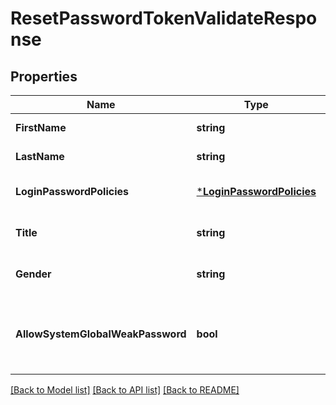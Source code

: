 # ResetPasswordTokenValidateResponse

## Properties
Name | Type | Description | Notes
------------ | ------------- | ------------- | -------------
**FirstName** | **string** | User first name | [default to null]
**LastName** | **string** | User last name | [default to null]
**LoginPasswordPolicies** | [***LoginPasswordPolicies**](LoginPasswordPolicies.md) |  | [optional] [default to null]
**Title** | **string** | &amp;#128679; Deprecated since v4.18.0  Job title | [optional] [default to null]
**Gender** | **string** | &amp;#128679; Deprecated since v4.12.0  Gender | [optional] [default to n]
**AllowSystemGlobalWeakPassword** | **bool** | &amp;#128679; Deprecated since v4.14.0  Allow weak password  Please use &#x60;loginPasswordPolicies&#x60; instead | [optional] [default to null]

[[Back to Model list]](../README.md#documentation-for-models) [[Back to API list]](../README.md#documentation-for-api-endpoints) [[Back to README]](../README.md)

